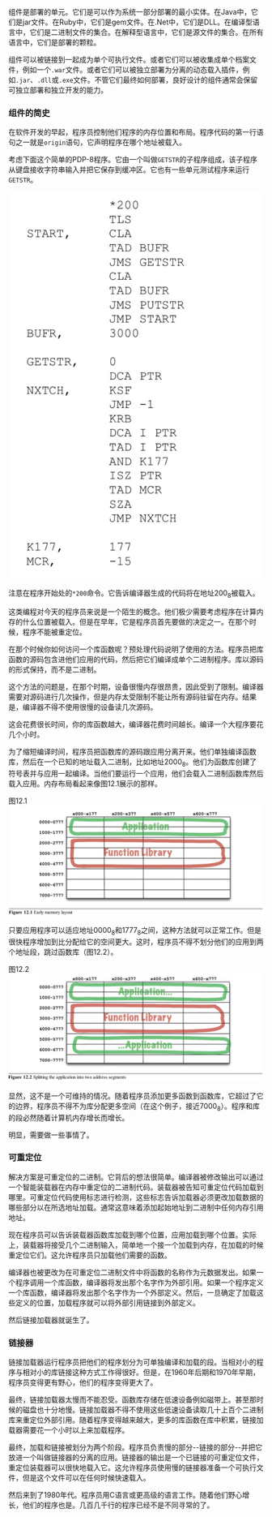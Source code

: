 组件是部署的单元。它们是可以作为系统一部分部署的最小实体。在Java中，它们是jar文件。在Ruby中，它们是gem文件。在.Net中，它们是DLL。在编译型语言中，它们是二进制文件的集合。在解释型语言中，它们是源文件的集合。在所有语言中，它们是部署的颗粒。

组件可以被链接到一起成为单个可执行文件。或者它们可以被收集成单个档案文件，例如一个`.war`文件。或者它们可以被独立部署为分离的动态载入插件，例如`.jar`、`.dll`或`.exe`文件。不管它们最终如何部署，良好设计的组件通常会保留可独立部署和独立开发的能力。

### 组件的简史
在软件开发的早起，程序员控制他们程序的内存位置和布局。程序代码的第一行语句之一就是`origin`语句，它声明程序在哪个地址被载入。

考虑下面这个简单的PDP-8程序。它由一个叫做`GETSTR`的子程序组成，该子程序从键盘接收字符串输入并把它保存到缓冲区。它也有一些单元测试程序来运行`GETSTR`。

![](media/15437358192406.jpg)

注意在程序开始处的`*200`命令。它告诉编译器生成的代码将在地址$200_8$被载入。

这类编程对今天的程序员来说是一个陌生的概念。他们极少需要考虑程序在计算内存的什么位置被载入。但是在早年，它是程序员首先要做的决定之一。在那个时候，程序不能被重定位。

在那个时候你如何访问一个库函数呢？预处理代码说明了使用的方法。程序员把库函数的源码包含进他们应用的代码，然后把它们编译成单个二进制程序。库以源码的形式保持，而不是二进制。

这个方法的问题是，在那个时期，设备很慢内存很昂贵，因此受到了限制。编译器需要对源码进行几次操作，但是内存太受限制不能让所有源码驻留在内存。结果是，编译器不得不使用很慢的设备读几次源码。

这会花费很长时间，你的库函数越大，编译器花费时间越长。编译一个大程序要花几个小时。

为了缩短编译时间，程序员把函数库的源码跟应用分离开来。他们单独编译函数库，然后在一个已知的地址载入二进制，比如地址$2000_8$。他们为函数库创建了符号表并与应用一起编译。当他们要运行一个应用，他们会载入二进制函数库然后载入应用。内存布局看起来像图12.1展示的那样。

图12.1
![](media/15437370039607.jpg)

只要应用程序可以适应地址$0000_8$和$1777_8$之间，这种方法就可以正常工作。但是很快程序增加到比分配给它的空间更大。这时，程序员不得不划分他们的应用到两个地址段，跳过函数库（图12.2）。

图12.2
![](media/15437374011086.jpg)

显然，这不是一个可维持的情况。随着程序员添加更多函数到函数库，它超过了它的边界，程序员不得不为库分配更多空间（在这个例子，接近$7000_8$）。程序和库的段必然随着计算机内存增长而增长。

明显，需要做一些事情了。

### 可重定位
解决方案是可重定位的二进制。它背后的想法很简单。编译器被修改输出可以通过一个智能装载器在内存中重定位的二进制代码。装载器被告知可重定位代码加载到哪里。可重定位代码使用标志进行检测，这些标志告诉加载器必须更改加载数据的哪些部分以在所选地址加载。通常这意味着添加起始地址到二进制中任何内存引用地址。

现在程序员可以告诉装载器函数库加载到哪个位置，应用加载到哪个位置。实际上，装载器将接受几个二进制输入，简单地一个接一个加载到内存，在加载的时候重定位它们。这允许程序员只加载他们需要的函数。

编译器也被更改为在可重定位二进制文件中将函数的名称作为元数据发出。如果一个程序调用一个库函数，编译器将发出那个名字作为外部引用。如果一个程序定义一个库函数，编译器将发出那个名字作为一个外部定义。然后，一旦确定了加载这些定义的位置，加载程序就可以将外部引用链接到外部定义。

然后链接加载器就诞生了。

### 链接器
链接加载器运行程序员把他们的程序划分为可单独编译和加载的段。当相对小的程序与相对小的库链接这种方式工作得很好。但是，在1960年后期和1970年早期，程序员变得更有野心，他们的程序变得更大了。

最终，链接加载器太慢而不能忍受。函数库存储在低速设备例如磁带上。甚至那时候的磁盘也十分地慢。链接加载器不得不使用这些低速设备读取几十上百个二进制库来重定位外部引用。随着程序变得越来越大，更多的库函数在库中积累，链接加载器需要花一个小时以上来加载程序。

最终，加载和链接被划分为两个阶段。程序员负责慢的部分--链接的部分--并把它放进一个叫做链接器的分离的应用。链接器的输出是一个已链接的可重定位文件，重定位装载器可以很快地载入它。这允许程序员使用慢的链接器准备一个可执行文件，但是这个文件可以在任何时候快速载入。

然后来到了1980年代。程序员用C语言或更高级的语言工作。随着他们野心增长，他们的程序也是。几百几千行的程序已经不是不同寻常的了。


